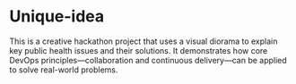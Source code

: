 # Unique-idea
This is a creative hackathon project that uses a visual diorama to explain key public health issues and their solutions. It demonstrates how core DevOps principles—collaboration and continuous delivery—can be applied to solve real-world problems.
